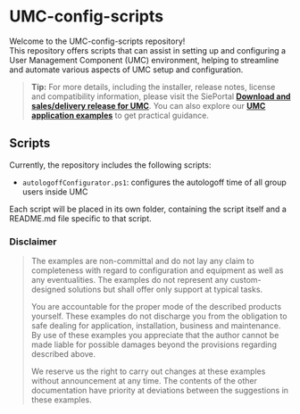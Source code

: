 # UMC-config-scripts

Welcome to the UMC-config-scripts repository!  
This repository offers scripts that can assist in setting up and configuring a User Management Component (UMC) environment, helping to streamline and automate various aspects of UMC setup and configuration.

> **Tip:** For more details, including the installer, release notes, license and compatibility information, please visit the SiePortal **[Download and sales/delivery release for UMC](https://support.industry.siemens.com/cs/ww/en/view/109987708)**.
> You can also explore our **[UMC application examples](https://support.industry.siemens.com/cs/ww/en/view/109780337)** to get practical guidance.

## Scripts
Currently, the repository includes the following scripts:

- `autologoffConfigurator.ps1`: configures the autologoff time of all group users inside UMC

Each script will be placed in its own folder, containing the script itself and a README.md file specific to that script.

### Disclaimer
> The examples are non-committal and do not lay any claim to completeness with regard to configuration and equipment as well as any
> eventualities. The examples do not represent any custom-designed solutions but shall offer only support at typical tasks. 
> 
> You are accountable for the proper mode of the described products yourself. These examples do not  discharge you from the obligation to
> safe dealing for application, installation, business and maintenance. By use of these examples you appreciate that the author cannot be made
> liable for possible damages beyond the provisions regarding described above. 
> 
> We reserve us the right to carry out changes at these examples without announcement at any time. The contents of the other documentation have
> priority at deviations between the suggestions in these examples.
